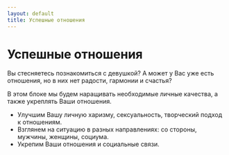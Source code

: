 ```yaml
---
layout: default
title: Успешные отношения
---
```


# Успешные отношения

Вы стесняетесь познакомиться с девушкой? А может у Вас уже есть отношения, но в них нет радости, гармонии и счастья?

В этом блоке мы будем наращивать необходимые личные качества, а также укреплять Ваши отношения.

* Улучшим Вашу личную харизму, сексуальность, творческий подход к отношениям.
* Взглянем на ситуацию в разных направлениях: со стороны, мужчины, женщины, социума.
* Укрепим Ваши отношения и социальные связи.